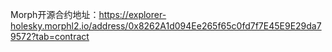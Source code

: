 Morph开源合约地址：https://explorer-holesky.morphl2.io/address/0x8262A1d094Ee265f65c0fd7f7E45E9E29da79572?tab=contract
